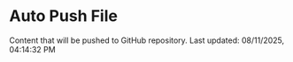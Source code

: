 # Auto Push File

Content that will be pushed to GitHub repository.
Last updated: 08/11/2025, 04:14:32 PM
